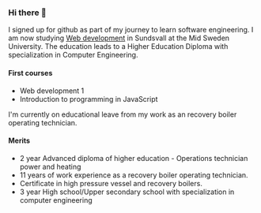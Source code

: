 ### Hi there 👋

I signed up for github as part of my journey to learn software engineering. I am now studying [Web development](https://www.miun.se/utbildning/program/data-och-it/webbutveckling/ "Mid Sweden University webpage") in Sundsvall at the Mid Sweden University.
The education leads to a Higher Education Diploma with specialization in Computer Engineering. 

#### First courses
   * Web development 1
   * Introduction to programming in JavaScript  

I'm currently on educational leave from my work as an recovery boiler operating technician.
#### Merits
   * 2 year Advanced diploma of higher education - Operations technician power and heating
   * 11 years of work experience as a recovery boiler operating technician.
   * Certificate in high pressure vessel and recovery boilers.
   * 3 year High school/Upper secondary school with specialization in computer engineering 


